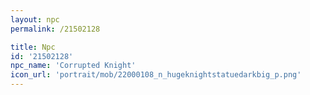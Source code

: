 ```yaml
---
layout: npc
permalink: /21502128

title: Npc
id: '21502128'
npc_name: 'Corrupted Knight'
icon_url: 'portrait/mob/22000108_n_hugeknightstatuedarkbig_p.png'
---
```

